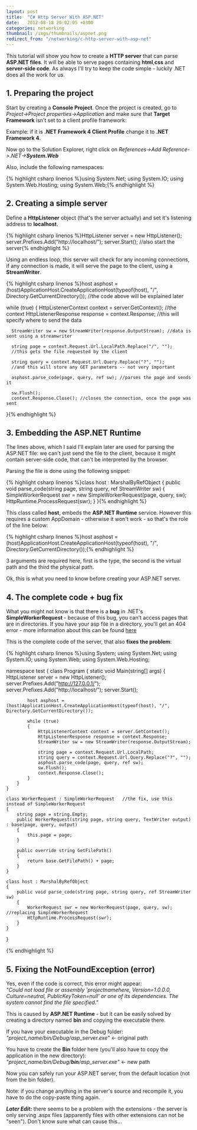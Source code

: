 ```yaml
---
layout: post
title:  "C# Http Server With ASP.NET"
date:   2012-08-18 20:02:05 +0300
categories: networking
thumbnail: /imgs/thumbnails/aspnet.png
redirect_from: "/networking/c-http-server-with-asp-net"
---
```


This tutorial will show you how to create a **HTTP server** that can parse **ASP.NET files**. It will be able to serve pages containing **html**,**css** and **server-side code**. As always I'll try to keep the code simple - luckily .NET does all the work for us.

## 1\. Preparing the project

Start by creating a **Console Project**. Once the project is created, go to _Project->Project properties->Application_ and make sure that **Target Framework** isn't set to a client profile framework:

Example: if it is **.NET Framework 4 Client Profile** change it to **.NET Framework 4**.

Now go to the Solution Explorer, right click on _References->Add Reference->.NET->**System.Web**_

Also, include the following namespaces:

{% highlight csharp linenos %}using System.Net;
using System.IO;
using System.Web.Hosting;
using System.Web;{% endhighlight %}

## 2\. Creating a simple server

Define a **HttpListener** object (that's the server actually) and set it's listening address to **localhost**.

{% highlight csharp linenos %}HttpListener server = new HttpListener();
server.Prefixes.Add("http://localhost/");
server.Start();  //also start the server{% endhighlight %}

Using an endless loop, this server will check for any incoming connections, if any connection is made, it will serve the page to the client, using a **StreamWriter**.

{% highlight csharp linenos %}host asphost = (host)ApplicationHost.CreateApplicationHost(typeof(host), "/", Directory.GetCurrentDirectory());
//the code above will be explained later

while (true)
{
      HttpListenerContext context = server.GetContext(); //the context
      HttpListenerResponse response = context.Response; //this will specify where to send the data

      StreamWriter sw = new StreamWriter(response.OutputStream); //data is sent using a streamwriter

      string page = context.Request.Url.LocalPath.Replace("/", ""); 
      //this gets the file requested by the client

      string query = context.Request.Url.Query.Replace("?", "");
      //and this will store any GET parameters -- not very important

      asphost.parse_code(page, query, ref sw); //parses the page and sends it

      sw.Flush();
      context.Response.Close(); //closes the connection, once the page was sent
}{% endhighlight %}

## 3\. Embedding the ASP.NET Runtime

The lines above, which I said I'll explain later are used for parsing the ASP.NET file: we can't just send the file to the client, because it might contain server-side code, that can't be interpreted by the browser.

Parsing the file is done using the following snippet:

{% highlight csharp linenos %}class host : MarshalByRefObject 
{
     public void parse_code(string page, string query, ref StreamWriter sw)
     {
         SimpleWorkerRequest swr = new SimpleWorkerRequest(page, query, sw);
         HttpRuntime.ProcessRequest(swr);
     }
}{% endhighlight %}

This class called **host**, embeds the **ASP.NET Runtime** service. However this requires a custom AppDomain - otherwise it won't work - so that's the role of the line below:

{% highlight csharp linenos %}host asphost = (host)ApplicationHost.CreateApplicationHost(typeof(host), "/", Directory.GetCurrentDirectory());{% endhighlight %}

3 arguments are required here, first is the type, the second is the virtual path and the third the physical path.

Ok, this is what you need to know before creating your ASP.NET server.

## 4\. The complete code + bug fix

What you might not know is that there is a **bug** in .NET's **SimpleWorkerRequest** - because of this bug, you can't access pages that are in directories. If you have your asp file in a directory, you'll get an 404 error - more information about this can be found [here](http://www.codingvision.net/tips-and-tricks/c-fix-simpleworkerrequest-path-issue/ "C# Fix SimpleWorkerRequest Path Issue")

This is the complete code of the server, that also **fixes the problem**:

{% highlight csharp linenos %}using System;
using System.Net;
using System.IO;
using System.Web;
using System.Web.Hosting;

namespace test
{
    class Program
    {
        static void Main(string[] args)
        {
            HttpListener server = new HttpListener();
            server.Prefixes.Add("http://127.0.0.1/");
            server.Prefixes.Add("http://localhost/");
            server.Start();

            host asphost = (host)ApplicationHost.CreateApplicationHost(typeof(host), "/", Directory.GetCurrentDirectory());

            while (true)
            {
                HttpListenerContext context = server.GetContext();
                HttpListenerResponse response = context.Response;
                StreamWriter sw = new StreamWriter(response.OutputStream);

                string page = context.Request.Url.LocalPath;
                string query = context.Request.Url.Query.Replace("?", "");
                asphost.parse_code(page, query, ref sw);
                sw.Flush();
                context.Response.Close();
            }
        }
    }

    class WorkerRequest : SimpleWorkerRequest   //the fix, use this instead of SimpleWorkerRequest
    {
        string page = string.Empty;
        public WorkerRequest(string page, string query, TextWriter output) : base(page, query, output)
        {
            this.page = page;   
        }

        public override string GetFilePath()
        {
            return base.GetFilePath() + page;
        }
    }

    class host : MarshalByRefObject
    {
        public void parse_code(string page, string query, ref StreamWriter sw)
        {
            WorkerRequest swr = new WorkerRequest(page, query, sw);  //replacing SimpleWorkerRequest
            HttpRuntime.ProcessRequest(swr);
        }
    }

}

{% endhighlight %}

## 5\. Fixing the NotFoundException (error)

Yes, even if the code is correct, this error might appear:  
_"Could not load file or assembly 'projectnamehere, Version=1.0.0.0, Culture=neutral, PublicKeyToken=null' or one of its dependencies. The system cannot find the file specified."_

This is caused by **ASP.NET Runtime** - but it can be easily solved by creating a directory named **bin** and copying the executable there.

If you have your executable in the Debug folder:  
_"project_name/bin/Debug/asp_server.exe"_ <- original path

You have to create the **Bin** folder here (you'll also have to copy the application in the new directory):  
_"project_name/bin/Debug/**bin**/asp_server.exe"_ <- new path

Now you can safely run your ASP.NET server, from the default location (not from the bin folder).

Note: if you change anything in the server's source and recompile it, you have to do the copy-paste thing again.

**_Later Edit:_** there seems to be a problem with the extensions - the server is only serving .aspx files (apparently files with other extensions can not be "seen"). Don't know sure what can cause this...
